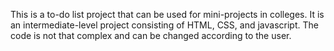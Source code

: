This is a to-do list project that can be used for mini-projects in colleges.
It is an intermediate-level project consisting of HTML, CSS, and javascript.
The code is not that complex and can be changed according to the user.
